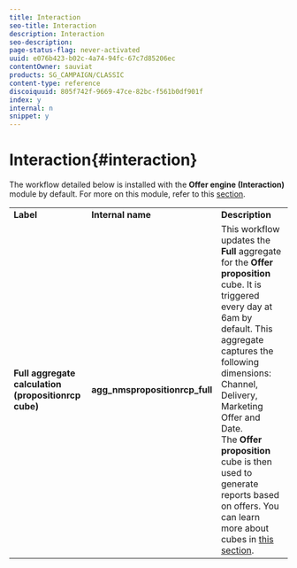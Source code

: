 ```yaml
---
title: Interaction
seo-title: Interaction
description: Interaction
seo-description: 
page-status-flag: never-activated
uuid: e076b423-b02c-4a74-94fc-67c7d85206ec
contentOwner: sauviat
products: SG_CAMPAIGN/CLASSIC
content-type: reference
discoiquuid: 805f742f-9669-47ce-82bc-f561b0df901f
index: y
internal: n
snippet: y
---
```


# Interaction{#interaction}

The workflow detailed below is installed with the **Offer engine (Interaction)** module by default. For more on this module, refer to this [section](../../interaction/using/interaction-and-offer-management.md).

<table> 
 <tbody> 
  <tr> 
   <td> <strong>Label</strong><br /> </td> 
   <td> <strong>Internal name</strong><br /> </td> 
   <td> <strong>Description</strong><br /> </td> 
  </tr> 
  <tr> 
   <td> <strong>Full aggregate calculation (propositionrcp cube)</strong><br /> </td> 
   <td> <strong>agg_nmspropositionrcp_full</strong><br /> </td> 
   <td> This workflow updates the <strong>Full</strong> aggregate for the <strong>Offer proposition</strong> cube. It is triggered every day at 6am by default. This aggregate captures the following dimensions: Channel, Delivery, Marketing Offer and Date.<br /> The <strong>Offer proposition</strong> cube is then used to generate reports based on offers. You can learn more about cubes in <a href="../../reporting/using/about-cubes.md">this section</a>.<br /> </td> 
  </tr> 
 </tbody> 
</table>

